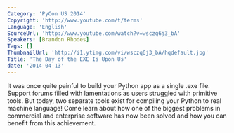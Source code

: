 ```yaml
---
Category: 'PyCon US 2014'
Copyright: 'http://www.youtube.com/t/terms'
Language: 'English'
SourceUrl: 'http://www.youtube.com/watch?v=wsczq6j3_bA'
Speakers: [Brandon Rhodes]
Tags: []
ThumbnailUrl: 'http://i1.ytimg.com/vi/wsczq6j3_bA/hqdefault.jpg'
Title: 'The Day of the EXE Is Upon Us'
date: '2014-04-13'
---
```

It was once quite painful to build your Python app as a single .exe file. Support forums filled with lamentations as users struggled with primitive tools. But today, two separate tools exist for compiling your Python to real machine language! Come learn about how one of the biggest problems in commercial and enterprise software has now been solved and how you can benefit from this achievement.
